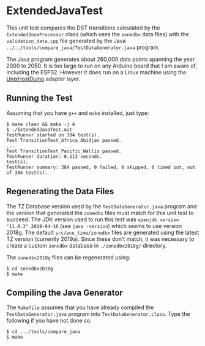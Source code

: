 # ExtendedJavaTest

This unit test compares the DST transitions calculated by the
`ExtendedZoneProcessor` class (which uses the `zonedbx` data files) with the
`validation_data.cpp` file generated by the Java
`../../tools/compare_java/TestDataGenerator.java` program.

The Java program generates about 260,000 data points spanning the year 2000 to
2050. It is too large to run on any Arduino board that I am aware of, including
the ESP32. However it does run on a Linux machine using the
[UnixHostDuino](https://github.com/bxparks/UnixHostDuino) adapter layer.

## Running the Test

Assuming that you have `g++` and `make` installed, just type:
```
$ make clean && make -j 4
$ ./ExtendedJavaTest.out
TestRunner started on 384 test(s).
Test TransitionTest_Africa_Abidjan passed.
...
Test TransitionTest_Pacific_Wallis passed.
TestRunner duration: 0.113 seconds.
test(s).
TestRunner summary: 384 passed, 0 failed, 0 skipped, 0 timed out, out of 384 test(s).
```

## Regenerating the Data Files

The TZ Database version used by the `TestDataGenerator.java` program and the
version that generated the `zonedbx` files must match for this unit test to
succeed. The JDK version used to run this test was `openjdk version "11.0.3"
2019-04-16` (see `java -version`) which seems to use version 2018g. The default
`src/ace_time/zonedbx` files are generated using the latest TZ version
(currently 2019a). Since these don't match, it was necessary to create a custom
`zonedbx` database in `./zonedbx2018g/` directory.

The `zonedbx2018g` files can be regenerated using:
```
$ cd zonedbx2018g
$ make
```

## Compiling the Java Generator

The `Makefile` assumes that you have already compiled the
`TestDataGenerator.java` program into `TestDataGenerator.class`. Type the
following if you have not done so:
```
$ cd .../tools/compare_java
$ make
